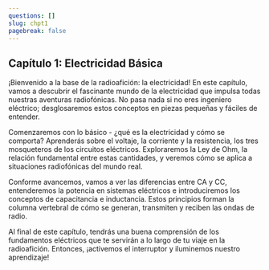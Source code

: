 ```yaml
---
questions: []
slug: chpt1
pagebreak: false
---
```


## Capítulo 1: Electricidad Básica

¡Bienvenido a la base de la radioafición: la electricidad! En este capítulo, vamos a descubrir el fascinante mundo de la electricidad que impulsa todas nuestras aventuras radiofónicas. No pasa nada si no eres ingeniero eléctrico; desglosaremos estos conceptos en piezas pequeñas y fáciles de entender.

Comenzaremos con lo básico - ¿qué es la electricidad y cómo se comporta? Aprenderás sobre el voltaje, la corriente y la resistencia, los tres mosqueteros de los circuitos eléctricos. Exploraremos la Ley de Ohm, la relación fundamental entre estas cantidades, y veremos cómo se aplica a situaciones radiofónicas del mundo real.

Conforme avancemos, vamos a ver las diferencias entre CA y CC, entenderemos la potencia en sistemas eléctricos e introduciremos los conceptos de capacitancia e inductancia. Estos principios forman la columna vertebral de cómo se generan, transmiten y reciben las ondas de radio.

Al final de este capítulo, tendrás una buena comprensión de los fundamentos eléctricos que te servirán a lo largo de tu viaje en la radioafición. Entonces, ¡activemos el interruptor y iluminemos nuestro aprendizaje!
